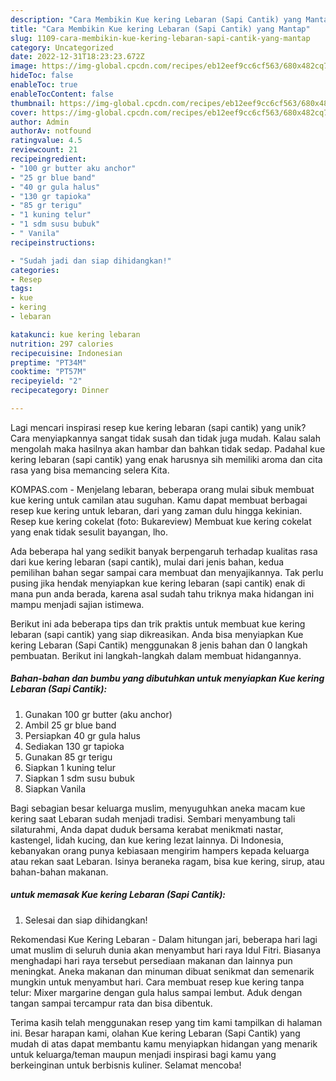 ```yaml
---
description: "Cara Membikin Kue kering Lebaran (Sapi Cantik) yang Mantap"
title: "Cara Membikin Kue kering Lebaran (Sapi Cantik) yang Mantap"
slug: 1109-cara-membikin-kue-kering-lebaran-sapi-cantik-yang-mantap
category: Uncategorized
date: 2022-12-31T18:23:23.672Z
image: https://img-global.cpcdn.com/recipes/eb12eef9cc6cf563/680x482cq70/kue-kering-lebaran-sapi-cantik-foto-resep-utama.jpg
hideToc: false
enableToc: true
enableTocContent: false
thumbnail: https://img-global.cpcdn.com/recipes/eb12eef9cc6cf563/680x482cq70/kue-kering-lebaran-sapi-cantik-foto-resep-utama.jpg
cover: https://img-global.cpcdn.com/recipes/eb12eef9cc6cf563/680x482cq70/kue-kering-lebaran-sapi-cantik-foto-resep-utama.jpg
author: Admin
authorAv: notfound
ratingvalue: 4.5
reviewcount: 21
recipeingredient:
- "100 gr butter aku anchor"
- "25 gr blue band"
- "40 gr gula halus"
- "130 gr tapioka"
- "85 gr terigu"
- "1 kuning telur"
- "1 sdm susu bubuk"
- " Vanila"
recipeinstructions:

- "Sudah jadi dan siap dihidangkan!"
categories:
- Resep
tags:
- kue
- kering
- lebaran

katakunci: kue kering lebaran 
nutrition: 297 calories
recipecuisine: Indonesian
preptime: "PT34M"
cooktime: "PT57M"
recipeyield: "2"
recipecategory: Dinner

---
```





Lagi mencari inspirasi resep kue kering lebaran (sapi cantik) yang unik? Cara menyiapkannya sangat tidak susah dan tidak juga mudah. Kalau salah mengolah maka hasilnya akan hambar dan bahkan tidak sedap. Padahal kue kering lebaran (sapi cantik) yang enak harusnya sih memiliki aroma dan cita rasa yang bisa memancing selera Kita.





KOMPAS.com - Menjelang lebaran, beberapa orang mulai sibuk membuat kue kering untuk camilan atau suguhan. Kamu dapat membuat berbagai resep kue kering untuk lebaran, dari yang zaman dulu hingga kekinian. Resep kue kering cokelat (foto: Bukareview) Membuat kue kering cokelat yang enak tidak sesulit bayangan, lho.

Ada beberapa hal yang sedikit banyak berpengaruh terhadap kualitas rasa dari kue kering lebaran (sapi cantik), mulai dari jenis bahan, kedua pemilihan bahan segar sampai cara membuat dan menyajikannya. Tak perlu pusing jika hendak menyiapkan kue kering lebaran (sapi cantik) enak di mana pun anda berada, karena asal sudah tahu triknya maka hidangan ini mampu menjadi sajian istimewa.






Berikut ini ada beberapa tips dan trik praktis untuk membuat kue kering lebaran (sapi cantik) yang siap dikreasikan. Anda bisa menyiapkan Kue kering Lebaran (Sapi Cantik) menggunakan 8 jenis bahan dan 0 langkah pembuatan. Berikut ini langkah-langkah dalam membuat hidangannya.

<!--inarticleads1-->

##### Bahan-bahan dan bumbu yang dibutuhkan untuk menyiapkan Kue kering Lebaran (Sapi Cantik):

1. Gunakan 100 gr butter (aku anchor)
1. Ambil 25 gr blue band
1. Persiapkan 40 gr gula halus
1. Sediakan 130 gr tapioka
1. Gunakan 85 gr terigu
1. Siapkan 1 kuning telur
1. Siapkan 1 sdm susu bubuk
1. Siapkan  Vanila


Bagi sebagian besar keluarga muslim, menyuguhkan aneka macam kue kering saat Lebaran sudah menjadi tradisi. Sembari menyambung tali silaturahmi, Anda dapat duduk bersama kerabat menikmati nastar, kastengel, lidah kucing, dan kue kering lezat lainnya. Di Indonesia, kebanyakan orang punya kebiasaan mengirim hampers kepada keluarga atau rekan saat Lebaran. Isinya beraneka ragam, bisa kue kering, sirup, atau bahan-bahan makanan. 

<!--inarticleads2-->

#####  untuk memasak Kue kering Lebaran (Sapi Cantik):


1. Selesai dan siap dihidangkan!

Rekomendasi Kue Kering Lebaran - Dalam hitungan jari, beberapa hari lagi umat muslim di seluruh dunia akan menyambut hari raya Idul Fitri. Biasanya menghadapi hari raya tersebut persediaan makanan dan lainnya pun meningkat. Aneka makanan dan minuman dibuat senikmat dan semenarik mungkin untuk menyambut hari. Cara membuat resep kue kering tanpa telur: Mixer margarine dengan gula halus sampai lembut. Aduk dengan tangan sampai tercampur rata dan bisa dibentuk. 

Terima kasih telah menggunakan resep yang tim kami tampilkan di halaman ini. Besar harapan kami, olahan Kue kering Lebaran (Sapi Cantik) yang mudah di atas dapat membantu kamu menyiapkan hidangan yang menarik untuk keluarga/teman maupun menjadi inspirasi bagi kamu yang berkeinginan untuk berbisnis kuliner. Selamat mencoba!
